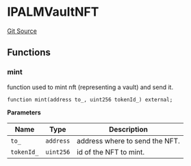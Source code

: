 # IPALMVaultNFT
[Git Source](https://github.com/ArrakisFinance/arrakis-modular/blob/9091a6ee814f061039fd7b968feddb93bbdf1110/src/interfaces/IPALMVaultNFT.sol)


## Functions
### mint

function used to mint nft (representing a vault) and send it.


```solidity
function mint(address to_, uint256 tokenId_) external;
```
**Parameters**

|Name|Type|Description|
|----|----|-----------|
|`to_`|`address`|address where to send the NFT.|
|`tokenId_`|`uint256`|id of the NFT to mint.|


